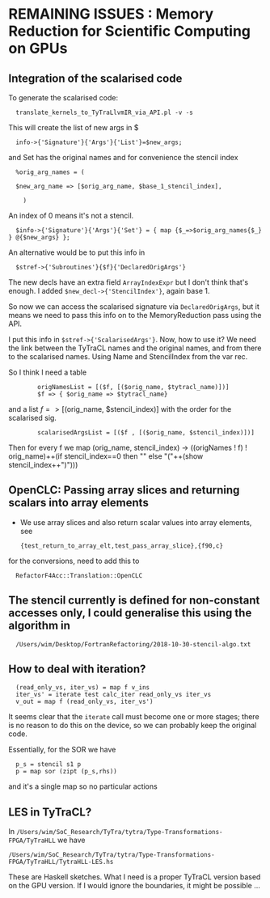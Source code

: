 # REMAINING ISSUES : Memory Reduction for Scientific Computing on GPUs

## Integration of the scalarised code

To generate the scalarised code:

      translate_kernels_to_TyTraLlvmIR_via_API.pl -v -s

This will create the list of new args in $

      info->{'Signature'}{'Args'}{'List'}=$new_args;

and Set has the original names and for convenience the stencil index

      %orig_arg_names = (

      $new_arg_name => [$orig_arg_name, $base_1_stencil_index],

        )

An index of 0 means it's not a stencil.  

      $info->{'Signature'}{'Args'}{'Set'} = { map {$_=>$orig_arg_names{$_}  } @{$new_args} };

An alternative would be to put this info in

      $stref->{'Subroutines'}{$f}{'DeclaredOrigArgs'}

The new decls have an extra field `ArrayIndexExpr` but I don't think that's enough.
I added `$new_decl->{'StencilIndex'}`, again base 1.

So now we can access the scalarised signature via `DeclaredOrigArgs`, but it means we need
to pass this info on to the MemoryReduction pass using the API.

I put this info in `$stref->{'ScalarisedArgs'}`. Now, how to use it? We need the link between the TyTraCL names and the original names, 
and from there to the scalarised names. Using Name and StencilIndex from the var rec. 

So I think I need a table 

            origNamesList = [($f, [($orig_name, $tytracl_name)])]
            $f => { $orig_name => $tytracl_name}

and a list $f => [($orig_name, $stencil_index)] with the order for the scalarised sig.

            scalarisedArgsList = [($f , [($orig_name, $stencil_index)])]

Then for every f we map (orig_name, stencil_index) -> ((origNames ! f) ! orig_name)++(if stencil_index==0 then "" else "("++(show stencil_index++")")))




## OpenCLC: Passing array slices and returning scalars into array elements

- We use array slices and also return scalar values into array elements, see

      {test_return_to_array_elt,test_pass_array_slice},{f90,c}

for the conversions, need to add this to

      RefactorF4Acc::Translation::OpenCLC

## The stencil currently is defined for non-constant accesses only, I could generalise this using the algorithm in

      /Users/wim/Desktop/FortranRefactoring/2018-10-30-stencil-algo.txt

## How to deal with iteration?

      (read_only_vs, iter_vs) = map f v_ins
      iter_vs' = iterate test calc_iter read_only_vs iter_vs
      v_out = map f (read_only_vs, iter_vs')

It seems clear that the `iterate`  call must become one or more stages; there is no reason to do this on the device, so we can probably keep the original code.

Essentially, for the SOR we have

      p_s = stencil s1 p
      p = map sor (zipt (p_s,rhs))

and it's a single map so no particular actions

## LES in TyTraCL?

In `/Users/wim/SoC_Research/TyTra/tytra/Type-Transformations-FPGA/TyTraHLL` we have

`/Users/wim/SoC_Research/TyTra/tytra/Type-Transformations-FPGA/TyTraHLL/TytraHLL-LES.hs`

These are Haskell sketches. What I need is a proper TyTraCL version based on the GPU version.
If I would ignore the boundaries, it might be possible ...
